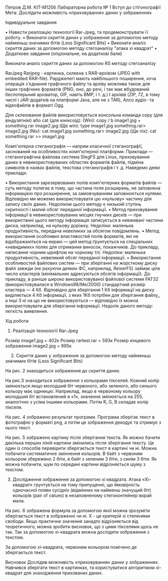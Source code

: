 Петров Д.М. КІТ-М120б
Лабораторна робота № 1
Вступ до стігонографії
Мета: Дослідити можливість «приховування» даних у зображеннях

Індивідуальне завдання

•	Навести реалізацію технології Rar-Jpeg, та продемонструвати її роботу.
•	Виконати скриття даних у зображення за допомогою методу найменьш значимих бітів (Less Significant Bits)
•	Виконати аналіз скриття даних за допомогою методу стегоаналізу "атака хі квадрат"
•	Додаткове завдання (опціональне, на додаткові бали)

Виконати аналіз скриття даних за допомогою RS методу стегоаналізу

RarJpeg
Rarjpeg - картинка, склеєна з RAR-архівом (JPEG with embedded RAR-file). Рарджепегі мають найбільшого поширення, хоча операція з'єднання графічного файлу та архіву можлива також для інших графічних форматів (PNG, оно, до речі, і так має вбудований беспотерьний архіватор, GIF, навіть BMP, і т. д.) І архівів (ZIP, 7Z, в тому числі і JAR-додатків на платформі Java, але не з TAR), Алсо аудіо- та відеофайлів в форматі Ogg.

Для склеювання файлів використовується консольна команда copy (для віндузятнікі) або cat (для юніксоід):
(Win): copy / b image1.jpg + something.rar image2.jpg
(Ще win): type image1.jpg something.rar> image2.jpg
(Nix): cat image1.jpg something.rar> image2.jpg
(Ще nix): cat something.rar >> image1.jpg

Комп'ютерна стеганографія — напрям класичної стеганографії, заснований на особливостях комп'ютерної платформи. Приклади — стеганографічна файлова система StegFS для Linux, приховування даних в невикористовуваних областях форматів файлів, підміна символів в назвах файлів, текстова стеганографія і т. д. Наведемо деякі приклади:

•	Використання зарезервованих полів комп'ютерних форматів файлів — суть методу полягає в тому, що частина поля розширень, не заповнена інформацією про розширення, за замовчуванням заповнюється нулями. Відповідно ми можемо використовувати цю «нульову» частину для запису своїх даних. Недоліком цього методу є низький ступінь скритності і малий обсяг переданої інформації.
•	Метод приховування інформації в невикористовуваних місцях гнучких дисків — при використанні цього методу інформація записується в невживані частини диска, наприклад, на нульову доріжку. Недоліки: маленька продуктивність, передача невеликих за обсягом повідомлень.
•	Метод використання особливих властивостей полів форматів, які не відображаються на екрані — цей метод ґрунтується на спеціальних «невидимих» полях для отримання виносок, покажчиків. До прикладу, написання чорним шрифтом на чорному тлі. Недоліки: маленька продуктивність, невеликий обсяг переданої інформації.
•	Використання особливостей файлових систем — при зберіганні на жорсткому диску файл завжди (не рахуючи деяких ФС, наприклад, ReiserFS) займає ціле число кластерів (мінімальних адресуються обсягів інформації). До прикладу, в раніше широко використовуваної файлової системи FAT32 (використовувалася в Windows98/Me/2000) стандартний розмір кластера — 4 Кб. Відповідно для зберігання 1 Кб інформації на диску виділяється 4 Кб інформації, з яких 1Кб потрібен для зберігання файлу,, а інші 3 ні на що не використовуються — відповідно їх можна використовувати для зберігання інформації. Недолік даного методу: легкість виявлення.

Хід роботи
1.	Реалізація технології Rar-Jpeg
 

Розмір image1.jpg = 402к
Розмір rartest.rar = 593к
Розмір кінцевого зображення image2.jpg = 995к

 
2.	Скриття даних у зображення за допомогою методу найменьш значимих бітів (Less Significant Bits)
 
На рис. 2 знаходиться зображення до скриття даних.
 
На рис.3 знаходиться зображення з кольорами пікселей. Кожний колір змінюється якщо молодший біт червоного, або зеленого, або синього кольору має одиницю. Наприклад, якщо в червоному кольору молодший біт встановлений в «1», значення змінюється на 255, аналогічно з усіма іншими кольорами. Потім R, G, B складає колір пікселя.

На рис. 4 зображено результат програми. Програма зберігає текст в фотографію у форматі png, а потім це зображення декодує та отримує з нього текст. 
 
На рис. 5 зображено картину після зберігання текста. Як можно бачити декілька перших ліній картини змінились після зберігання тексту. Це один із способів перевірити зберігається текст в картині чи ні. Можна побачити систематичне зміннення кольорів.
В байт з червоним кольором збережено 2 біти, в байт з зеленим 3 біти, з синім 3 біти. Як можна побачити, шум по середині картини відрізняється шуму з текстом.
 
3.	Дослідження зображення за допомогою хі квадрата.
Атака «Хі-квадрат» грунтується на тому припущенні, що ймовірність одночасної появи сусідніх (відмінних на найменш значущий біт) кольорів (pair of values) в незаповненому стегоконтейнер вкрай мала.  
 
На рис. 6 зображена формула за допомогою якої можна зрозуміти зберігається текст в зображенні чи ні. Х - це критерій зі степенями свободи. Якщо практичне значення занадто відрізняється від теоретичного, можна зробити висновок, що з цими пікселями щось не так.
Так за допомогою хі-квадрата можна дослідити зображення з текстом.
 
За допомогою хі-квадрата, червоним кольором помічено де зберігається текст.

Висновок
Дослідив можливість «приховування» даних у зображеннях. Навчився зберігати текст в картинках, та користуватися алгоритмом хі-квадрат для знаходження прихованих даних.

